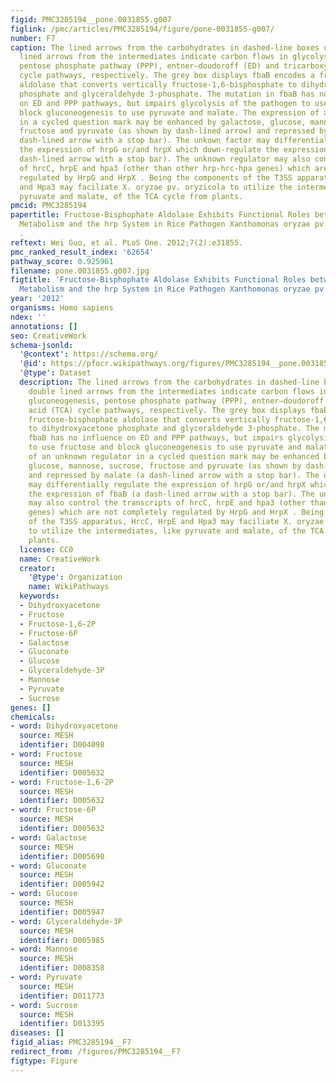 ```yaml
---
figid: PMC3285194__pone.0031855.g007
figlink: /pmc/articles/PMC3285194/figure/pone-0031855-g007/
number: F7
caption: The lined arrows from the carbohydrates in dashed-line boxes or the double
  lined arrows from the intermediates indicate carbon flows in glycolysis, gluconeogenesis,
  pentose phosphate pathway (PPP), entner–doudoroff (ED) and tricarboxylic acid (TCA)
  cycle pathways, respectively. The grey box displays fbaB encodes a fructose-bisphophate
  aldolase that converts vertically fructose-1,6-bisphosphate to dihydroxyacetone
  phosphate and glyceraldehyde 3-phosphate. The mutation in fbaB has no influence
  on ED and PPP pathways, but impairs glycolysis of the pathogen to use fructose and
  block gluconeogenesis to use pyruvate and malate. The expression of an unknown regulator
  in a cycled question mark may be enhanced by galactose, glucose, mannose, sucrose,
  fructose and pyruvate (as shown by dash-lined arrow) and repressed by malate (a
  dash-lined arrow with a stop bar). The unkown factor may differentially regulate
  the expression of hrpG or/and hrpX which down-regulate the expression of fbaB (a
  dash-lined arrow with a stop bar). The unknown regulator may also control the transcripts
  of hrcC, hrpE and hpa3 (other than other hrp-hrc-hpa genes) which are not completely
  regulated by HrpG and HrpX . Being the components of the T3SS apparatus, HrcC, HrpE
  and Hpa3 may faciliate X. oryzae pv. oryzicola to utilize the intermediates, like
  pyruvate and malate, of the TCA cycle from plants.
pmcid: PMC3285194
papertitle: Fructose-Bisphophate Aldolase Exhibits Functional Roles between Carbon
  Metabolism and the hrp System in Rice Pathogen Xanthomonas oryzae pv. oryzicola
  .
reftext: Wei Guo, et al. PLoS One. 2012;7(2):e31855.
pmc_ranked_result_index: '62654'
pathway_score: 0.925961
filename: pone.0031855.g007.jpg
figtitle: 'Fructose-Bisphophate Aldolase Exhibits Functional Roles between Carbon
  Metabolism and the hrp System in Rice Pathogen Xanthomonas oryzae pv. oryzicola '
year: '2012'
organisms: Homo sapiens
ndex: ''
annotations: []
seo: CreativeWork
schema-jsonld:
  '@context': https://schema.org/
  '@id': https://pfocr.wikipathways.org/figures/PMC3285194__pone.0031855.g007.html
  '@type': Dataset
  description: The lined arrows from the carbohydrates in dashed-line boxes or the
    double lined arrows from the intermediates indicate carbon flows in glycolysis,
    gluconeogenesis, pentose phosphate pathway (PPP), entner–doudoroff (ED) and tricarboxylic
    acid (TCA) cycle pathways, respectively. The grey box displays fbaB encodes a
    fructose-bisphophate aldolase that converts vertically fructose-1,6-bisphosphate
    to dihydroxyacetone phosphate and glyceraldehyde 3-phosphate. The mutation in
    fbaB has no influence on ED and PPP pathways, but impairs glycolysis of the pathogen
    to use fructose and block gluconeogenesis to use pyruvate and malate. The expression
    of an unknown regulator in a cycled question mark may be enhanced by galactose,
    glucose, mannose, sucrose, fructose and pyruvate (as shown by dash-lined arrow)
    and repressed by malate (a dash-lined arrow with a stop bar). The unkown factor
    may differentially regulate the expression of hrpG or/and hrpX which down-regulate
    the expression of fbaB (a dash-lined arrow with a stop bar). The unknown regulator
    may also control the transcripts of hrcC, hrpE and hpa3 (other than other hrp-hrc-hpa
    genes) which are not completely regulated by HrpG and HrpX . Being the components
    of the T3SS apparatus, HrcC, HrpE and Hpa3 may faciliate X. oryzae pv. oryzicola
    to utilize the intermediates, like pyruvate and malate, of the TCA cycle from
    plants.
  license: CC0
  name: CreativeWork
  creator:
    '@type': Organization
    name: WikiPathways
  keywords:
  - Dihydroxyacetone
  - Fructose
  - Fructose-1,6-2P
  - Fructose-6P
  - Galactose
  - Gluconate
  - Glucose
  - Glyceraldehyde-3P
  - Mannose
  - Pyruvate
  - Sucrose
genes: []
chemicals:
- word: Dihydroxyacetone
  source: MESH
  identifier: D004098
- word: Fructose
  source: MESH
  identifier: D005632
- word: Fructose-1,6-2P
  source: MESH
  identifier: D005632
- word: Fructose-6P
  source: MESH
  identifier: D005632
- word: Galactose
  source: MESH
  identifier: D005690
- word: Gluconate
  source: MESH
  identifier: D005942
- word: Glucose
  source: MESH
  identifier: D005947
- word: Glyceraldehyde-3P
  source: MESH
  identifier: D005985
- word: Mannose
  source: MESH
  identifier: D008358
- word: Pyruvate
  source: MESH
  identifier: D011773
- word: Sucrose
  source: MESH
  identifier: D013395
diseases: []
figid_alias: PMC3285194__F7
redirect_from: /figures/PMC3285194__F7
figtype: Figure
---
```

